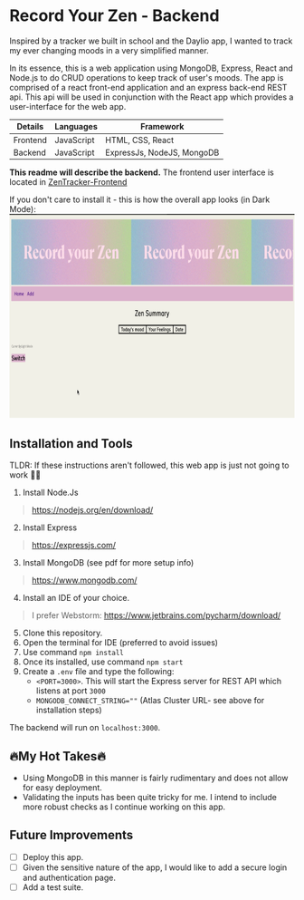 # Record Your Zen - Backend

Inspired by a tracker we built in school and the Daylio app, I wanted to track my ever changing moods in a very simplified manner. 

In its essence, this is a web application using  MongoDB,  Express, React and Node.js to do CRUD operations to keep track of user's moods.  The app is comprised of a react front-end application and an express back-end REST api. This api will be used in conjunction with the React app which provides a user-interface for the web app. 

Details|Languages|Framework|
|--|--|--|
|Frontend  |JavaScript |HTML, CSS, React |
|Backend  | JavaScript| ExpressJs, NodeJS, MongoDB |

**This readme will describe the backend.** The frontend user interface is located in  [ZenTracker-Frontend](https://github.com/Yas7777/ZenTracker-Frontend)

If you don't care to install it - this is how the overall app looks (in Dark Mode):
<img src="https://github.com/Yas7777/ZenTracker-Backend/blob/master/readme_assets/DarkMode.gif" width="860" height="360" />


## Installation and Tools

TLDR: If these instructions aren't followed, this web app is just not going to work  🤷‍♀️

1.  Install Node.Js
 >https://nodejs.org/en/download/
 2. Install Express
 > https://expressjs.com/
 3. Install MongoDB (see pdf for more setup info)
 >https://www.mongodb.com/
 4. Install an IDE of your choice.
   > I prefer Webstorm: https://www.jetbrains.com/pycharm/download/
 5. Clone this repository. 
 6. Open the terminal for IDE (preferred to avoid issues) 
 7. Use command `npm install` 
 8. Once its installed, use command `npm start` 
 9. Create a `.env` file and type the following:
	 -  `<PORT=3000>`. This will  start the Express server for REST API which listens at port  `3000`
	 - `MONGODB_CONNECT_STRING=""` (Atlas Cluster URL- see above for installation steps)

The backend will run on `localhost:3000`.

##  🔥My Hot Takes🔥

* Using MongoDB in this manner is fairly rudimentary and does not allow for easy deployment. 
* Validating the inputs has been quite tricky for me. I intend to include more robust checks as I continue working on this app.

##  Future Improvements
 * [ ] Deploy this app.
 * [ ] Given the sensitive nature of the app, I would like to add a secure login and authentication page.
 * [ ] Add a test suite.
